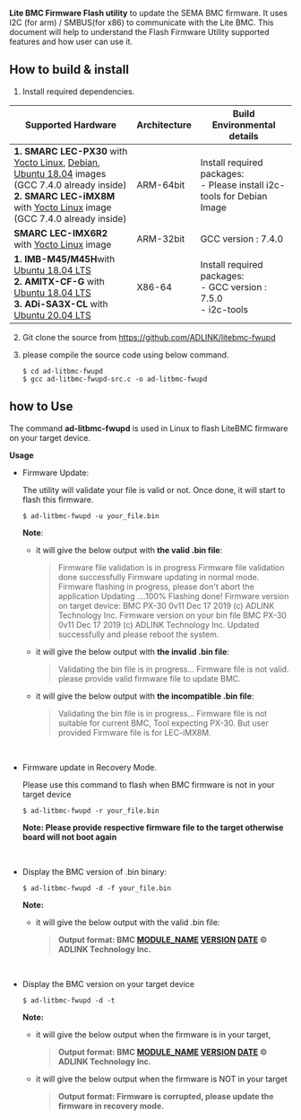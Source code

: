  

**Lite BMC Firmware Flash utility** to update the SEMA BMC firmware. It uses I2C (for arm) / SMBUS(for x86) to communicate with the Lite BMC. This document will help to understand the Flash Firmware Utility supported features and how user can use it.



## How to build & install  

1. Install required dependencies.



| Supported Hardware                                           | **Architecture** | **Build Environmental details**                              |
| ------------------------------------------------------------ | ---------------- | ------------------------------------------------------------ |
| **1. SMARC LEC-PX30** with [Yocto Linux](https://docs.ipi.wiki/smarc-ipi/ipi-smarc-px30/YoctoImages.html#Binary-Image-download-Link), [Debian](https://docs.ipi.wiki/smarc-ipi/ipi-smarc-px30/DebianImages.html#Binary-Image-download-Link), [Ubuntu 18.04](https://docs.ipi.wiki/smarc-ipi/ipi-smarc-px30/UbuntuImages.html#Binary-Image-download-Link) images <BR>(GCC 7.4.0 already inside) <BR>**2. SMARC LEC-iMX8M** with [Yocto Linux](https://github.com/ADLINK/meta-adlink-nxp/blob/zeus/README.md#lec-imx8m-smarc-module) image  <BR>(GCC 7.4.0 already inside) | ARM-64bit        | Install required packages:<BR>        - Please install i2c-tools for Debian Image |
| **SMARC LEC-IMX6R2** with [Yocto Linux](https://github.com/ADLINK/meta-adlink-nxp/blob/zeus/README.md#lec-imx6r2-smarc-module) image | ARM-32bit        | GCC version :  7.4.0                                         |
| **1. IMB-M45/M45H**with [Ubuntu 18.04 LTS](https://ubuntu.com/download/desktop) <br>**2. AMITX-CF-G** with [Ubuntu 18.04 LTS](https://ubuntu.com/download/desktop)<br>**3. ADi-SA3X-CL** with [Ubuntu 20.04 LTS](https://ubuntu.com/download/desktop) <br> | X86-64           | Install required packages:<BR>      - GCC version :  7.5.0  <br>      - i2c-tools |

2. Git clone the source from https://github.com/ADLINK/litebmc-fwupd 

3. please compile the source code using below command.

   ```
   $ cd ad-litbmc-fwupd
   $ gcc ad-litbmc-fwupd-src.c -o ad-litbmc-fwupd 
   ```



## how to Use 

The command **ad-litbmc-fwupd** is used in Linux to flash LiteBMC firmware on your target device.

**Usage**  

* Firmware Update:

  The utility will validate your file is valid or not. Once done, it will start to flash this firmware. 

  ```
  $ ad-litbmc-fwupd -u your_file.bin
  ```

    **Note**: 

  * it will give the below output with **the valid .bin file**:

    > Firmware file validation is in progress
    > Firmware file validation done successfully
    > Firmware updating in normal mode.
    > Firmware flashing in progress, please don't abort the application
    > Updating ….100%
    > Flashing done!
    > Firmware version on target device: BMC PX-30 0v11 Dec 17 2019 (c) ADLINK Technology Inc.
    > Firmware version on your bin file BMC PX-30 0v11 Dec 17 2019 (c) ADLINK Technology Inc.
    > Updated successfully and please reboot the system.
    
  * it will give the below output with **the invalid .bin file**:

    > Validating the bin file is in progress...
    > Firmware file is not valid. please provide valid firmware file to update BMC.
    
  * it will give the below output with **the incompatible .bin file**:
  
    > Validating the bin file is in progress... 
    > Firmware file is not suitable for current BMC, Tool expecting PX-30. But user provided Firmware file is for LEC-iMX8M.
  
  <br>


* Firmware update in Recovery Mode. 

  Please use this command to flash when BMC firmware is not in your target device

  ```
  $ ad-litbmc-fwupd -r your_file.bin
  ```

  **Note: Please provide respective firmware file to the target otherwise board will not boot again**

<br>


* Display the BMC version of .bin binary:

  ```
  $ ad-litbmc-fwupd -d -f your_file.bin
  ```

  **Note:**

  * it will give the below output with the valid .bin file:
  
    > **Output format: BMC [MODULE_NAME](#_Module_Details_:) [VERSION](#_Module_Details_:) [DATE](#_Module_Details_:) © ADLINK Technology Inc.**

<br> 

* Display the BMC version on your target device

  ```
  $ ad-litbmc-fwupd -d -t
  ```

  **Note:**

  * it will give the below output when the firmware is in your target,

    > **Output format: BMC [MODULE_NAME](#_Module_Details_:) [VERSION](#_Module_Details_:) [DATE](#_Module_Details_:) © ADLINK Technology Inc.**

  * it will give the below output when the firmware is NOT in your target

    > **Output format: Firmware is corrupted, please update the firmware in recovery mode.**
  



 



 

 

